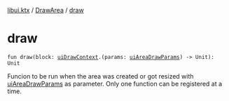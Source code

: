 [libui.ktx](../index.md) / [DrawArea](index.md) / [draw](./draw.md)

# draw

`fun draw(block: `[`uiDrawContext`](../../libui/ui-draw-context.md)`.(params: `[`uiAreaDrawParams`](../../libui/ui-area-draw-params/index.md)`) -> Unit): Unit`

Funcion to be run when the area was created or got resized with [uiAreaDrawParams](../../libui/ui-area-draw-params/index.md) as parameter.
Only one function can be registered at a time.

